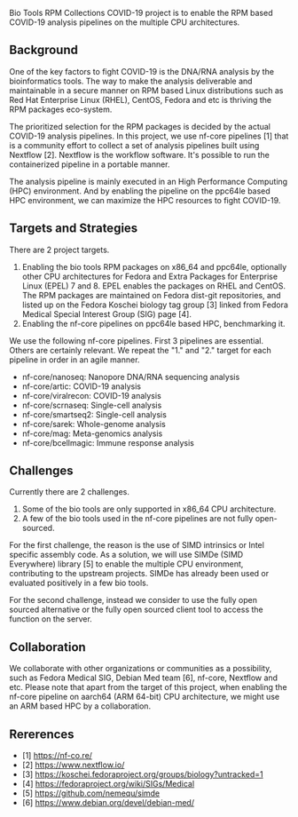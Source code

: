 Bio Tools RPM Collections COVID-19 project is to enable the RPM based COVID-19 analysis pipelines on the multiple CPU architectures.

## Background

One of the key factors to fight COVID-19 is the DNA/RNA analysis by the bioinformatics tools.
The way to make the analysis deliverable and maintainable in a secure manner on RPM based Linux distributions such as Red Hat Enterprise Linux (RHEL), CentOS, Fedora and etc is thriving the RPM packages eco-system.

The prioritized selection for the RPM packages is decided by the actual COVID-19 analysis pipelines. In this project, we use nf-core pipelines [1] that is a community effort to collect a set of analysis pipelines built using Nextflow [2]. Nextflow is the workflow software. It's possible to run the containerized pipeline in a portable manner.

The analysis pipeline is mainly executed in an High Performance Computing (HPC) environment. And by enabling the pipeline on the ppc64le based HPC environment, we can maximize the HPC resources to fight COVID-19.

## Targets and Strategies

There are 2 project targets.

1. Enabling the bio tools RPM packages on x86_64 and ppc64le, optionally other CPU architectures for Fedora and Extra Packages for Enterprise Linux (EPEL) 7 and 8. EPEL enables the packages on RHEL and CentOS. The RPM packages are maintained on Fedora dist-git repositories, and listed up on the Fedora Koschei biology tag group [3] linked from Fedora Medical Special Interest Group (SIG) page [4].
2. Enabling the nf-core pipelines on ppc64le based HPC, benchmarking it.

We use the following nf-core pipelines. First 3 pipelines are essential. Others are certainly relevant.
We repeat the "1." and "2." target for each pipeline in order in an agile manner.

* nf-core/nanoseq: Nanopore DNA/RNA sequencing analysis
* nf-core/artic: COVID-19 analysis
* nf-core/viralrecon: COVID-19 analysis
* nf-core/scrnaseq: Single-cell analysis
* nf-core/smartseq2: Single-cell analysis
* nf-core/sarek: Whole-genome analysis
* nf-core/mag: Meta-genomics analysis
* nf-core/bcellmagic: Immune response analysis

## Challenges

Currently there are 2 challenges.

1. Some of the bio tools are only supported in x86_64 CPU architecture.
2. A few of the bio tools used in the nf-core pipelines are not fully open-sourced.

For the first challenge, the reason is the use of SIMD intrinsics or Intel specific assembly code.
As a solution, we will use SIMDe (SIMD Everywhere) library [5] to enable the multiple CPU environment, contributing to the upstream projects.
SIMDe has already been used or evaluated positively in a few bio tools.

For the second challenge, instead we consider to use the fully open sourced alternative or the fully open sourced client tool to access the function on the server.

## Collaboration

We collaborate with other organizations or communities as a possibility, such as Fedora Medical SIG, Debian Med team [6], nf-core, Nextflow and etc.
Please note that apart from the target of this project, when enabling the nf-core pipeline on aarch64 (ARM 64-bit) CPU architecture, we might use an ARM based HPC by a collaboration.

## Rererences

* [1] https://nf-co.re/
* [2] https://www.nextflow.io/
* [3] https://koschei.fedoraproject.org/groups/biology?untracked=1
* [4] https://fedoraproject.org/wiki/SIGs/Medical
* [5] https://github.com/nemequ/simde
* [6] https://www.debian.org/devel/debian-med/
